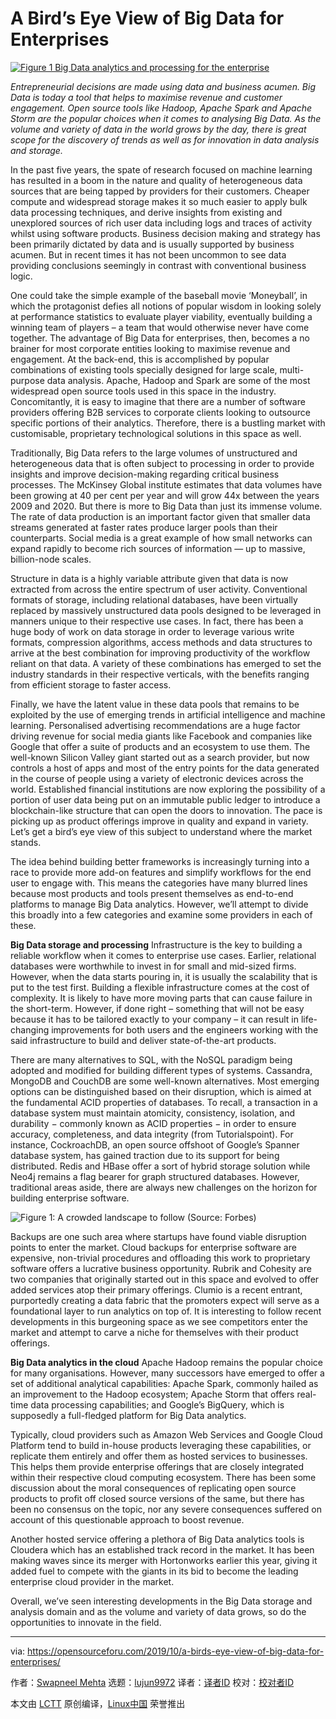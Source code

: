 [#]: collector: (lujun9972)
[#]: translator: ( )
[#]: reviewer: ( )
[#]: publisher: ( )
[#]: url: ( )
[#]: subject: (A Bird’s Eye View of Big Data for Enterprises)
[#]: via: (https://opensourceforu.com/2019/10/a-birds-eye-view-of-big-data-for-enterprises/)
[#]: author: (Swapneel Mehta https://opensourceforu.com/author/swapneel-mehta/)

A Bird’s Eye View of Big Data for Enterprises
======

[![][1]][2]

_Entrepreneurial decisions are made using data and business acumen. Big Data is today a tool that helps to maximise revenue and customer engagement. Open source tools like Hadoop, Apache Spark and Apache Storm are the popular choices when it comes to analysing Big Data. As the volume and variety of data in the world grows by the day, there is great scope for the discovery of trends as well as for innovation in data analysis and storage._

In the past five years, the spate of research focused on machine learning has resulted in a boom in the nature and quality of heterogeneous data sources that are being tapped by providers for their customers. Cheaper compute and widespread storage makes it so much easier to apply bulk data processing techniques, and derive insights from existing and unexplored sources of rich user data including logs and traces of activity whilst using software products. Business decision making and strategy has been primarily dictated by data and is usually supported by business acumen. But in recent times it has not been uncommon to see data providing conclusions seemingly in contrast with conventional business logic.

One could take the simple example of the baseball movie ‘Moneyball’, in which the protagonist defies all notions of popular wisdom in looking solely at performance statistics to evaluate player viability, eventually building a winning team of players – a team that would otherwise never have come together. The advantage of Big Data for enterprises, then, becomes a no brainer for most corporate entities looking to maximise revenue and engagement. At the back-end, this is accomplished by popular combinations of existing tools specially designed for large scale, multi-purpose data analysis. Apache, Hadoop and Spark are some of the most widespread open source tools used in this space in the industry. Concomitantly, it is easy to imagine that there are a number of software providers offering B2B services to corporate clients looking to outsource specific portions of their analytics. Therefore, there is a bustling market with customisable, proprietary technological solutions in this space as well.

Traditionally, Big Data refers to the large volumes of unstructured and heterogeneous data that is often subject to processing in order to provide insights and improve decision-making regarding critical business processes. The McKinsey Global institute estimates that data volumes have been growing at 40 per cent per year and will grow 44x between the years 2009 and 2020. But there is more to Big Data than just its immense volume. The rate of data production is an important factor given that smaller data streams generated at faster rates produce larger pools than their counterparts. Social media is a great example of how small networks can expand rapidly to become rich sources of information — up to massive, billion-node scales.

Structure in data is a highly variable attribute given that data is now extracted from across the entire spectrum of user activity. Conventional formats of storage, including relational databases, have been virtually replaced by massively unstructured data pools designed to be leveraged in manners unique to their respective use cases. In fact, there has been a huge body of work on data storage in order to leverage various write formats, compression algorithms, access methods and data structures to arrive at the best combination for improving productivity of the workflow reliant on that data. A variety of these combinations has emerged to set the industry standards in their respective verticals, with the benefits ranging from efficient storage to faster access.

Finally, we have the latent value in these data pools that remains to be exploited by the use of emerging trends in artificial intelligence and machine learning. Personalised advertising recommendations are a huge factor driving revenue for social media giants like Facebook and companies like Google that offer a suite of products and an ecosystem to use them. The well-known Silicon Valley giant started out as a search provider, but now controls a host of apps and most of the entry points for the data generated in the course of people using a variety of electronic devices across the world. Established financial institutions are now exploring the possibility of a portion of user data being put on an immutable public ledger to introduce a blockchain-like structure that can open the doors to innovation. The pace is picking up as product offerings improve in quality and expand in variety. Let’s get a bird’s eye view of this subject to understand where the market stands.

The idea behind building better frameworks is increasingly turning into a race to provide more add-on features and simplify workflows for the end user to engage with. This means the categories have many blurred lines because most products and tools present themselves as end-to-end platforms to manage Big Data analytics. However, we’ll attempt to divide this broadly into a few categories and examine some providers in each of these.

**Big Data storage and processing**
Infrastructure is the key to building a reliable workflow when it comes to enterprise use cases. Earlier, relational databases were worthwhile to invest in for small and mid-sized firms. However, when the data starts pouring in, it is usually the scalability that is put to the test first. Building a flexible infrastructure comes at the cost of complexity. It is likely to have more moving parts that can cause failure in the short-term. However, if done right – something that will not be easy because it has to be tailored exactly to your company – it can result in life-changing improvements for both users and the engineers working with the said infrastructure to build and deliver state-of-the-art products.

There are many alternatives to SQL, with the NoSQL paradigm being adopted and modified for building different types of systems. Cassandra, MongoDB and CouchDB are some well-known alternatives. Most emerging options can be distinguished based on their disruption, which is aimed at the fundamental ACID properties of databases. To recall, a transaction in a database system must maintain atomicity, consistency, isolation, and durability − commonly known as ACID properties − in order to ensure accuracy, completeness, and data integrity (from Tutorialspoint). For instance, CockroachDB, an open source offshoot of Google’s Spanner database system, has gained traction due to its support for being distributed. Redis and HBase offer a sort of hybrid storage solution while Neo4j remains a flag bearer for graph structured databases. However, traditional areas aside, there are always new challenges on the horizon for building enterprise software.

![Figure 1: A crowded landscape to follow \(Source: Forbes\)][3]

Backups are one such area where startups have found viable disruption points to enter the market. Cloud backups for enterprise software are expensive, non-trivial procedures and offloading this work to proprietary software offers a lucrative business opportunity. Rubrik and Cohesity are two companies that originally started out in this space and evolved to offer added services atop their primary offerings. Clumio is a recent entrant, purportedly creating a data fabric that the promoters expect will serve as a foundational layer to run analytics on top of. It is interesting to follow recent developments in this burgeoning space as we see competitors enter the market and attempt to carve a niche for themselves with their product offerings.

**Big Data analytics in the cloud**
Apache Hadoop remains the popular choice for many organisations. However, many successors have emerged to offer a set of additional analytical capabilities: Apache Spark, commonly hailed as an improvement to the Hadoop ecosystem; Apache Storm that offers real-time data processing capabilities; and Google’s BigQuery, which is supposedly a full-fledged platform for Big Data analytics.

Typically, cloud providers such as Amazon Web Services and Google Cloud Platform tend to build in-house products leveraging these capabilities, or replicate them entirely and offer them as hosted services to businesses. This helps them provide enterprise offerings that are closely integrated within their respective cloud computing ecosystem. There has been some discussion about the moral consequences of replicating open source products to profit off closed source versions of the same, but there has been no consensus on the topic, nor any severe consequences suffered on account of this questionable approach to boost revenue.

Another hosted service offering a plethora of Big Data analytics tools is Cloudera which has an established track record in the market. It has been making waves since its merger with Hortonworks earlier this year, giving it added fuel to compete with the giants in its bid to become the leading enterprise cloud provider in the market.

Overall, we’ve seen interesting developments in the Big Data storage and analysis domain and as the volume and variety of data grows, so do the opportunities to innovate in the field.

--------------------------------------------------------------------------------

via: https://opensourceforu.com/2019/10/a-birds-eye-view-of-big-data-for-enterprises/

作者：[Swapneel Mehta][a]
选题：[lujun9972][b]
译者：[译者ID](https://github.com/译者ID)
校对：[校对者ID](https://github.com/校对者ID)

本文由 [LCTT](https://github.com/LCTT/TranslateProject) 原创编译，[Linux中国](https://linux.cn/) 荣誉推出

[a]: https://opensourceforu.com/author/swapneel-mehta/
[b]: https://github.com/lujun9972
[1]: https://i1.wp.com/opensourceforu.com/wp-content/uploads/2019/10/Figure-1-Big-Data-analytics-and-processing-for-the-enterprise.jpg?resize=696%2C449&ssl=1 (Figure 1 Big Data analytics and processing for the enterprise)
[2]: https://i1.wp.com/opensourceforu.com/wp-content/uploads/2019/10/Figure-1-Big-Data-analytics-and-processing-for-the-enterprise.jpg?fit=900%2C580&ssl=1
[3]: https://i1.wp.com/opensourceforu.com/wp-content/uploads/2019/10/Figure-2-A-crowded-landscape-to-follow.jpg?resize=350%2C254&ssl=1
